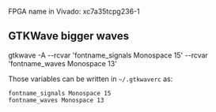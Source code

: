 FPGA name in Vivado: xc7a35tcpg236-1

GTKWave bigger waves
--------------------
gtkwave -A --rcvar 'fontname_signals Monospace 15' --rcvar 'fontname_waves Monospace 13'

Those variables can be written in `~/.gtkwaverc` as:

```
fontname_signals Monospace 15
fontname_waves Monospace 13
```
